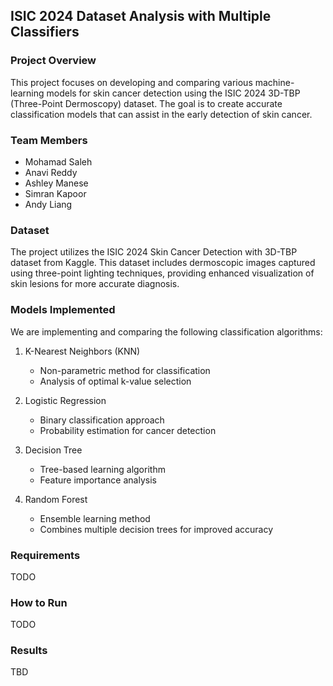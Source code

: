 ## ISIC 2024 Dataset Analysis with Multiple Classifiers

### Project Overview

This project focuses on developing and comparing various machine-learning models for skin cancer detection using the ISIC 2024 3D-TBP (Three-Point Dermoscopy) dataset. The goal is to create accurate classification models that can assist in the early detection of skin cancer.

### Team Members

- Mohamad Saleh
- Anavi Reddy
- Ashley Manese
- Simran Kapoor
- Andy Liang

### Dataset

The project utilizes the ISIC 2024 Skin Cancer Detection with 3D-TBP dataset from Kaggle. This dataset includes dermoscopic images captured using three-point lighting techniques, providing enhanced visualization of skin lesions for more accurate diagnosis.

### Models Implemented

We are implementing and comparing the following classification algorithms:

1. K-Nearest Neighbors (KNN)

   - Non-parametric method for classification
   - Analysis of optimal k-value selection

2. Logistic Regression

   - Binary classification approach
   - Probability estimation for cancer detection

3. Decision Tree

   - Tree-based learning algorithm
   - Feature importance analysis

4. Random Forest

   - Ensemble learning method
   - Combines multiple decision trees for improved accuracy

### Requirements

TODO

### How to Run

TODO

### Results

TBD
